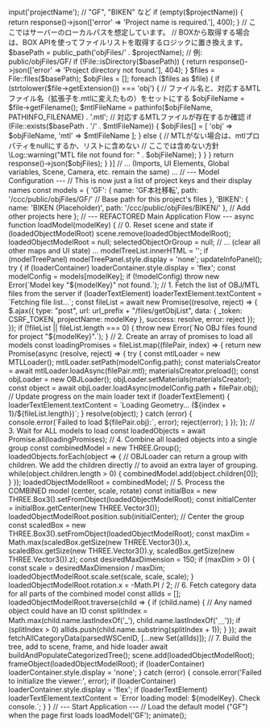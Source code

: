 <?php

namespace App\Http\Controllers;

use Illuminate\Http\Request;
use Illuminate\Support\Facades\File;

class FileController extends Controller
{
    public function getObjList(Request $request)
    {
        $projectName = $request->input('projectName'); // "GF", "BIKEN" など

        if (empty($projectName)) {
            return response()->json(['error' => 'Project name is required.'], 400);
        }

        // ここではサーバーのローカルパスを想定しています。
        // BOXから取得する場合は、BOX APIを使ってファイルリストを取得するロジックに置き換えます。
        $basePath = public_path('objFiles/' . $projectName); // 例: public/objFiles/GF/

        if (!File::isDirectory($basePath)) {
            return response()->json(['error' => 'Project directory not found.'], 404);
        }

        $files = File::files($basePath);
        $objFiles = [];

        foreach ($files as $file) {
            if (strtolower($file->getExtension()) === 'obj') {
                // ファイル名と、対応するMTLファイル名（拡張子を.mtlに変えたもの）をセットにする
                $objFileName = $file->getFilename();
                $mtlFileName = pathinfo($objFileName, PATHINFO_FILENAME) . '.mtl';
                
                // 対応するMTLファイルが存在するか確認
                if (File::exists($basePath . '/' . $mtlFileName)) {
                    $objFiles[] = [
                        'obj' => $objFileName,
                        'mtl' => $mtlFileName
                    ];
                } else {
                    // MTLがない場合は、mtlプロパティをnullにするか、リストに含めない
                    // ここでは含めない方針
                    \Log::warning("MTL file not found for: " . $objFileName);
                }
            }
        }

        return response()->json($objFiles);
    }
}]






// ... (Imports, UI Elements, Global variables, Scene, Camera, etc. remain the same) ...

// --- Model Configuration ---
// This is now just a list of project keys and their display names
const models = {
    'GF': {
        name: 'GF本社移転',
        path: '/ccc/public/objFiles/GF/' // Base path for this project's files
    },
    'BIKEN': {
        name: 'BIKEN (Placeholder)',
        path: '/ccc/public/objFiles/BIKEN/'
    },
    // Add other projects here
};


// --- REFACTORED Main Application Flow ---
async function loadModel(modelKey) {
    // 0. Reset scene and state
    if (loadedObjectModelRoot) scene.remove(loadedObjectModelRoot);
    loadedObjectModelRoot = null;
    selectedObjectOrGroup = null;
    // ... (clear all other maps and UI state) ...
    modelTreeList.innerHTML = '';
    if (modelTreePanel) modelTreePanel.style.display = 'none';
    updateInfoPanel();

    try {
        if (loaderContainer) loaderContainer.style.display = 'flex';
        
        const modelConfig = models[modelKey];
        if (!modelConfig) throw new Error(`Model key "${modelKey}" not found.`);

        // 1. Fetch the list of OBJ/MTL files from the server
        if (loaderTextElement) loaderTextElement.textContent = `Fetching file list...`;
        const fileList = await new Promise((resolve, reject) => {
            $.ajax({
                type: "post",
                url: url_prefix + "/files/getObjList",
                data: { _token: CSRF_TOKEN, projectName: modelKey },
                success: resolve,
                error: reject
            });
        });

        if (!fileList || fileList.length === 0) {
            throw new Error(`No OBJ files found for project "${modelKey}".`);
        }

        // 2. Create an array of promises to load all models
        const loadingPromises = fileList.map((filePair, index) => {
            return new Promise(async (resolve, reject) => {
                try {
                    const mtlLoader = new MTLLoader();
                    mtlLoader.setPath(modelConfig.path);
                    const materialsCreator = await mtlLoader.loadAsync(filePair.mtl);
                    materialsCreator.preload();

                    const objLoader = new OBJLoader();
                    objLoader.setMaterials(materialsCreator);
                    const object = await objLoader.loadAsync(modelConfig.path + filePair.obj);
                    
                    // Update progress on the main loader text
                    if (loaderTextElement) {
                         loaderTextElement.textContent = `Loading Geometry... (${index + 1}/${fileList.length})`;
                    }
                    
                    resolve(object);
                } catch (error) {
                    console.error(`Failed to load ${filePair.obj}:`, error);
                    reject(error);
                }
            });
        });

        // 3. Wait for ALL models to load
        const loadedObjects = await Promise.all(loadingPromises);

        // 4. Combine all loaded objects into a single group
        const combinedModel = new THREE.Group();
        loadedObjects.forEach(object => {
            // OBJLoader can return a group with children. We add the children directly
            // to avoid an extra layer of grouping.
            while(object.children.length > 0) {
                combinedModel.add(object.children[0]);
            }
        });
        loadedObjectModelRoot = combinedModel;

        // 5. Process the COMBINED model (center, scale, rotate)
        const initialBox = new THREE.Box3().setFromObject(loadedObjectModelRoot);
        const initialCenter = initialBox.getCenter(new THREE.Vector3());
        loadedObjectModelRoot.position.sub(initialCenter); // Center the group
        
        const scaledBox = new THREE.Box3().setFromObject(loadedObjectModelRoot);
        const maxDim = Math.max(scaledBox.getSize(new THREE.Vector3()).x, scaledBox.getSize(new THREE.Vector3()).y, scaledBox.getSize(new THREE.Vector3()).z);
        const desiredMaxDimension = 150;
        if (maxDim > 0) {
            const scale = desiredMaxDimension / maxDim;
            loadedObjectModelRoot.scale.set(scale, scale, scale);
        }
        loadedObjectModelRoot.rotation.x = -Math.PI / 2;

        // 6. Fetch category data for all parts of the combined model
        const allIds = [];
        loadedObjectModelRoot.traverse(child => {
            if (child.name) { // Any named object could have an ID
                const splitIndex = Math.max(child.name.lastIndexOf('_'), child.name.lastIndexOf('＿'));
                if (splitIndex > 0) allIds.push(child.name.substring(splitIndex + 1));
            }
        });
        await fetchAllCategoryData(parsedWSCenID, [...new Set(allIds)]);
        
        // 7. Build the tree, add to scene, frame, and hide loader
        await buildAndPopulateCategorizedTree();
        scene.add(loadedObjectModelRoot);
        frameObject(loadedObjectModelRoot);
        if (loaderContainer) loaderContainer.style.display = 'none';

    } catch (error) {
        console.error('Failed to initialize the viewer:', error);
        if (loaderContainer) loaderContainer.style.display = 'flex';
        if (loaderTextElement) loaderTextElement.textContent = `Error loading model: ${modelKey}. Check console.`;
    }
}

// --- Start Application ---
// Load the default model ("GF") when the page first loads
loadModel('GF');
animate();
